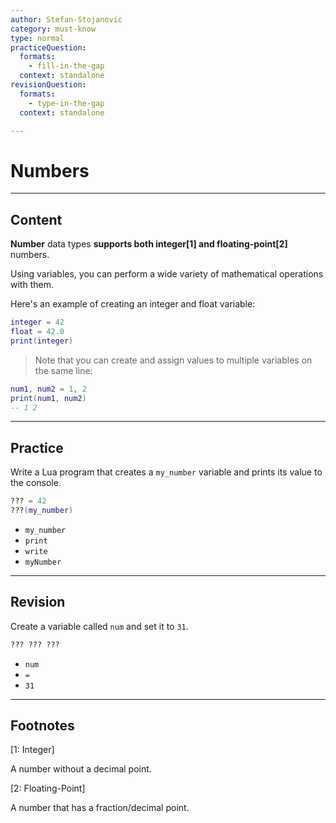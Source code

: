 ```yaml
---
author: Stefan-Stojanovic
category: must-know
type: normal
practiceQuestion:
  formats:
    - fill-in-the-gap
  context: standalone
revisionQuestion:
  formats:
    - type-in-the-gap
  context: standalone

---
```


# Numbers

---
## Content

**Number** data types **supports both integer[1] and floating-point[2]** numbers. 

Using variables, you can perform a wide variety of mathematical operations with them.

Here's an example of creating an integer and float variable:

```lua
integer = 42
float = 42.0
print(integer)
```

> Note that you can create and assign values to multiple variables on the same line:

```lua
num1, num2 = 1, 2
print(num1, num2)
-- 1 2
```

---
## Practice

Write a Lua program that creates a `my_number` variable and prints its value to the console.

```lua
??? = 42
???(my_number)  
```

- `my_number`
- `print`
- `write`
- `myNumber`


---
## Revision

Create a variable called `num` and set it to `31`.

```lua
??? ??? ???
```

- `num`
- `=`
- `31`

---

## Footnotes

[1: Integer]

A number without a decimal point.

[2: Floating-Point]

A number that has a fraction/decimal point.